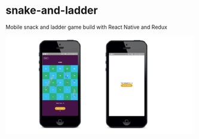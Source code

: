 # snake-and-ladder

Mobile snack and ladder game build with React Native and Redux

<img src="./snake-and-leader.png">
